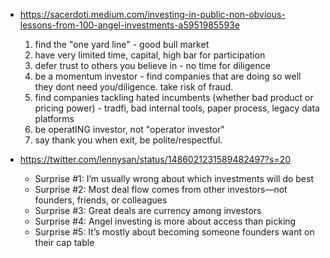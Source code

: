 
- https://sacerdoti.medium.com/investing-in-public-non-obvious-lessons-from-100-angel-investments-a5951985593e
	1. find the "one yard line" - good bull market
	2. have very limited time, capital, high bar for participation
	3. defer trust to others you believe in - no time for diligence
	4. be a momentum investor - find companies that are doing so well they dont need you/diligence. take risk of fraud.
	5. find companies tackling hated incumbents (whether bad product or pricing power) - tradfi, bad internal tools, paper process, legacy data platforms
	6. be operatING investor, not "operator investor"
	7. say thank you when exit, be polite/respectful.

- https://twitter.com/lennysan/status/1486021231589482497?s=20
	- Surprise #1: I’m usually wrong about which investments will do best
	- Surprise #2: Most deal flow comes from other investors—not founders, friends, or colleagues
	- Surprise #3: Great deals are currency among investors
	- Surprise #4: Angel investing is more about access than picking
	- Surprise #5: It’s mostly about becoming someone founders want on their cap table

